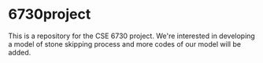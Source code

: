 # 6730project
This is a repository for the CSE 6730 project. We're interested in developing a model of stone skipping process and more codes of our model will be added.